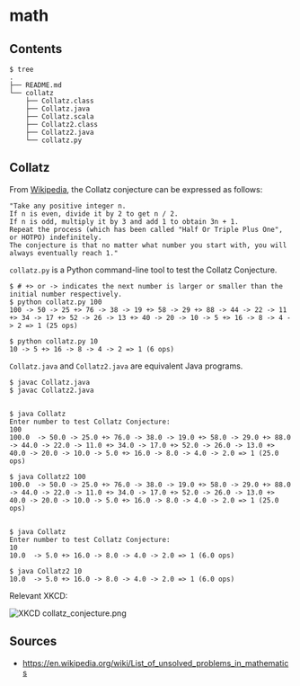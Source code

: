 # math

## Contents

```
$ tree
.
├── README.md
└── collatz
    ├── Collatz.class
    ├── Collatz.java
    ├── Collatz.scala
    ├── Collatz2.class
    ├── Collatz2.java
    └── collatz.py
```

## Collatz

From [Wikipedia](https://en.wikipedia.org/wiki/Collatz_conjecture), the Collatz conjecture can be expressed as follows:
```
"Take any positive integer n. 
If n is even, divide it by 2 to get n / 2. 
If n is odd, multiply it by 3 and add 1 to obtain 3n + 1. 
Repeat the process (which has been called "Half Or Triple Plus One", or HOTPO) indefinitely. 
The conjecture is that no matter what number you start with, you will always eventually reach 1."
```

`collatz.py` is a Python command-line tool to test the Collatz Conjecture.

```
$ # +> or -> indicates the next number is larger or smaller than the initial number respectively.
$ python collatz.py 100
100 -> 50 -> 25 +> 76 -> 38 -> 19 +> 58 -> 29 +> 88 -> 44 -> 22 -> 11 +> 34 -> 17 +> 52 -> 26 -> 13 +> 40 -> 20 -> 10 -> 5 +> 16 -> 8 -> 4 -> 2 => 1 (25 ops)

$ python collatz.py 10
10 -> 5 +> 16 -> 8 -> 4 -> 2 => 1 (6 ops)
```

`Collatz.java` and `Collatz2.java` are equivalent Java programs.

```
$ javac Collatz.java
$ javac Collatz2.java


$ java Collatz
Enter number to test Collatz Conjecture: 
100
100.0  -> 50.0 -> 25.0 +> 76.0 -> 38.0 -> 19.0 +> 58.0 -> 29.0 +> 88.0 -> 44.0 -> 22.0 -> 11.0 +> 34.0 -> 17.0 +> 52.0 -> 26.0 -> 13.0 +> 40.0 -> 20.0 -> 10.0 -> 5.0 +> 16.0 -> 8.0 -> 4.0 -> 2.0 => 1 (25.0 ops)

$ java Collatz2 100
100.0  -> 50.0 -> 25.0 +> 76.0 -> 38.0 -> 19.0 +> 58.0 -> 29.0 +> 88.0 -> 44.0 -> 22.0 -> 11.0 +> 34.0 -> 17.0 +> 52.0 -> 26.0 -> 13.0 +> 40.0 -> 20.0 -> 10.0 -> 5.0 +> 16.0 -> 8.0 -> 4.0 -> 2.0 => 1 (25.0 ops)


$ java Collatz
Enter number to test Collatz Conjecture: 
10
10.0  -> 5.0 +> 16.0 -> 8.0 -> 4.0 -> 2.0 => 1 (6.0 ops)

$ java Collatz2 10
10.0  -> 5.0 +> 16.0 -> 8.0 -> 4.0 -> 2.0 => 1 (6.0 ops)
```

Relevant XKCD:

![XKCD collatz_conjecture.png](http://imgs.xkcd.com/comics/collatz_conjecture.png)


## Sources

- https://en.wikipedia.org/wiki/List_of_unsolved_problems_in_mathematics

